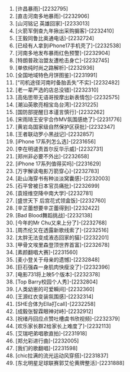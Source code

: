 
1. [许昌暴雨]-[2232795]
1. [直击河南多地暴雨]-[2232906]
1. [山河铭记 英雄回家]-[2233013]
1. [火箭军倒查九年揪出采购掮客]-[2232410]
1. [王毅同鲁比奥通电话]-[2232724]
1. [已经有人拿到iPhone17手机壳了]-[2232538]
1. [河南多地发布暴雨红色预警]-[2232904]
1. [特朗普政治盟友遭枪击身亡]-[2232745]
1. [单依纯时尚之路解析]-[2232936]
1. [全国地域特色月饼图鉴]-[2231991]
1. [“司机途径河南时备胎丢失”不实]-[2232482]
1. [老一辈严选的店总没错]-[2232310]
1. [高佑思带无语哥按摩出新表情包]-[2232575]
1. [潮汕英歌亮相宝岛台湾]-[2231225]
1. [国防部提醒日本谨言慎行]-[2232262]
1. [宋雨琦王安宇合作MV氛围感绝了]-[2231776]
1. [黄岩岛国家级自然保护区获批]-[2232347]
1. [王者联动罗小黑战记]-[2232857]
1. [iPhone 17系列怎么选]-[2231656]
1. [李在明谴责首尔反华示威]-[2232731]
1. [郑州非必要不外出]-[2232658]
1. [iPhone 17系列值得买吗]-[2231629]
1. [万字解读电影万箭穿心]-[2232783]
1. [赴山海穿书有种淡淡窝囊感]-[2232003]
1. [石平曾被日本官员痛批]-[2232699]
1. [袁娅维空降中南大学]-[2232781]
1. [盛世天下 后宫花式领盒饭]-[2232760]
1. [辛芷蕾想要辛芷蕾得到]-[2232422]
1. [Bad Blood舞蹈挑战]-[2232138]
1. [今年的Mr Chu又来上分了]-[2232768]
1. [周杰伦又在透露新歌线索了]-[2232516]
1. [太胖无法变成液态回家的猫]-[2232201]
1. [甲骨文埃里森登顶世界首富]-[2232678]
1. [素颜翻唱大赛]-[2231560]
1. [麦小登关于母亲的遗憾]-[2232848]
1. [巨石强森一身肌肉快瘦没了]-[2232396]
1. [电影731将上映5个版本]-[2232378]
1. [Top Barry校园个人秀]-[2232804]
1. [人类幼崽的可爱瞬间]-[2232360]
1. [王源红衣变装氛围感]-[2232314]
1. [SHE合体为Ella打call]-[2232258]
1. [成毅张智霖眼神对峙]-[2232912]
1. [祝绪丹回应点赞吐槽虞书欣视频]-[2232379]
1. [欢乐家长群2给家长上难度了]-[2232113]
1. [艾瑞吧弟唱歌直拍]-[2231918]
1. [郑允彩进行曲]-[2232005]
1. [我们的歌翻唱]-[2231598]
1. [chic拉满的流光运动风穿搭]-[2231837]
1. [东北明星足球联赛郭艾伦黄牌整活]-[2231888]